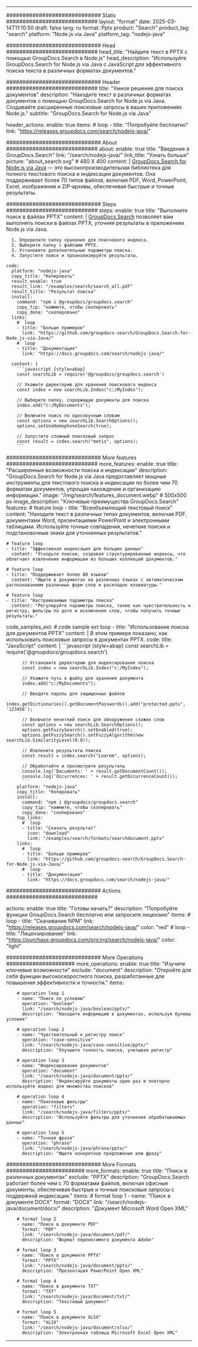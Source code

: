 
---
############################# Static ############################
layout: "format"
date:  2025-03-14T11:10:50
draft: false
lang: ru
format: Pptx
product: "Search"
product_tag: "search"
platform: "Node.js via Java"
platform_tag: "nodejs-java"

############################# Head ############################
head_title: "Найдите текст в PPTX с помощью GroupDocs.Search в Node.js"
head_description: "Используйте GroupDocs.Search for Node.js via Java с JavaScript для эффективного поиска текста в различных форматах документов."

############################# Header ############################
title: "Умное решение для поиска документов" 
description: "Находите текст в различных форматах документов с помощью GroupDocs.Search for Node.js via Java. Создавайте расширенные поисковые запросы в ваших приложениях Node.js."
subtitle: "GroupDocs.Search for Node.js via Java" 

header_actions:
  enable: true
  items:
    #  loop
    - title: "Попробуйте бесплатно"
      link: "https://releases.groupdocs.com/search/nodejs-java/"
      
############################# About ############################
about:
    enable: true
    title: "Введение в GroupDocs.Search"
    link: "/search/nodejs-java/"
    link_title: "Узнать больше"
    picture: "about_search.svg" # 480 X 400
    content: |
       [GroupDocs.Search for Node.js via Java](/search/nodejs-java/) — это высокопроизводительная библиотека для полного текстового поиска и индексации документов. Она поддерживает более 70 типов файлов, включая PDF, Word, PowerPoint, Excel, изображения и ZIP-архивы, обеспечивая быстрые и точные результаты.

############################# Steps ############################
steps:
    enable: true
    title: "Выполните поиск в файлах PPTX"
    content: |
      [GroupDocs.Search](/search/nodejs-java/) позволяет вам выполнять поиски в файлах PPTX, уточняя результаты в приложениях Node.js via Java.
      
      1. Определите папку хранения для поискового индекса.
      2. Выберите папку с файлами PPTX.
      3. Установите дополнительные параметры поиска.
      4. Запустите поиск и проанализируйте результаты.
   
    code:
      platform: "nodejs-java"
      copy_title: "Копировать"
      result_enable: true
      result_link: "/examples/search/search_all.pdf"
      result_title: "Результат поиска"
      install:
        command: "npm i @groupdocs/groupdocs.search"
        copy_tip: "нажмите, чтобы скопировать"
        copy_done: "скопировано"
      links:
        #  loop
        - title: "Больше примеров"
          link: "https://github.com/groupdocs-search/GroupDocs.Search-for-Node.js-via-Java/"
        #  loop
        - title: "Документация"
          link: "https://docs.groupdocs.com/search/nodejs-java/"
          
      content: |
        ```javascript {style=abap}
        const searchLib = require('@groupdocs/groupdocs.search')

        // Укажите директорию для хранения поискового индекса
        const index = new searchLib.Index("c:/MyIndex");

        // Выберите папку, содержащую документы для поиска
        index.add("c:/MyDocuments");

        // Включите поиск по однозвучным словам
        const options = new searchLib.SearchOptions();
        options.setUseHomophoneSearch(true);

        // Запустите сложный поисковый запрос
        const result = index.search("metis", options);
        ```            

############################# More features ############################
more_features:
  enable: true
  title: "Расширенные возможности поиска и индексации"
  description: "GroupDocs.Search for Node.js via Java предоставляет мощные инструменты для текстового поиска и индексации по более чем 70 форматам документов, упрощая нахождение и организацию информации."
  image: "/img/search/features_document.webp" # 500x500 px
  image_description: "Ключевые преимущества GroupDocs.Search"
  features:
    # feature loop
    - title: "Всеобъемлющий текстовый поиск"
      content: "Находите текст в различных типах документов, включая PDF, документами Word, презентациями PowerPoint и электронными таблицами. Используйте точные совпадения, нечеткие поиски и подстановочные знаки для уточненных результатов."

    # feature loop
    - title: "Эффективная индексация для больших данных"
      content: "Ускорьте поиски, создавая структурированные индексы, что облегчает извлечение информации из больших коллекций документов."

    # feature loop
    - title: "Поддерживает более 80 языков"
      content: "Ищите в документах на различных языках с автоматическим распознаванием различных форм слов и раскладок клавиатуры."

    # feature loop
    - title: "Настраиваемые параметры поиска"
      content: "Регулируйте параметры поиска, такие как чувствительность к регистру, фильтры по дате и исключения слов, чтобы получить точные результаты."
      
  code_samples_ext:
    # code sample ext loop
    - title: "Использование поиска для документов PPTX"
      content: |
        В этом примере показано, как использовать поисковые запросы в документах PPTX.
      code:
        title: "JavaScript"
        content: |
          ```javascript {style=abap}
          const searchLib = require('@groupdocs/groupdocs.search')
          
          // Установите директорию для индексирования поиска
          const index = new searchLib.Index("c:/MyIndex");
              
          // Укажите путь к файлу для хранения документа
          index.add("c:/MyDocuments");

          // Введите пароль для защищенных файлов
          index.getDictionaries().getDocumentPasswords().add("protected.pptx", '123456');

          // Включите нечеткий поиск для обнаружения схожих слов
          const options = new searchLib.SearchOptions();
          options.getFuzzySearch().setEnabled(true);
          options.getFuzzySearch().setFuzzyAlgorithm(new searchLib.SimilarityLevel(0.8));

          // Извлеките результаты поиска
          const result = index.search("Loarem", options);
          
          // Обработайте и просмотрите результаты
          console.log('Documents: ' + result.getDocumentCount());
          console.log('Occurrences: ' + result.getOccurrenceCount());
          ```
        platform: "nodejs-java"
        copy_title: "Копировать"
        install:
          command: "npm i @groupdocs/groupdocs.search"
          copy_tip: "нажмите, чтобы скопировать"
          copy_done: "скопировано"
        top_links:
          #  loop
          - title: "Скачать результат"
            icon: "download"
            link: "/examples/search/formats/searchdocument.pptx"
        links:
          #  loop
          - title: "Больше примеров"
            link: "https://github.com/groupdocs-search/GroupDocs.Search-for-Node.js-via-Java/"
          #  loop
          - title: "Документация"
            link: "https://docs.groupdocs.com/search/nodejs-java/"
            

            


############################# Actions ############################

actions:
  enable: true
  title: "Готовы начать?"
  description: "Попробуйте функции GroupDocs.Search бесплатно или запросите лицензию"
  items:
    #  loop
    - title: "Скачивание NPM"
      link: "https://releases.groupdocs.com/search/nodejs-java/"
      color: "red"
        #  loop
    - title: "Лицензирование"
      link: "https://purchase.groupdocs.com/pricing/search/nodejs-java/"
      color: "light"


############################# More Operations #####################
more_operations:
    enable: true
    title: "Изучите ключевые возможности"
    exclude: "document"
    description: "Откройте для себя функции высокоскоростного поиска, разработанные для повышения эффективности и точности."
    items: 
          
        # operation loop 1
        - name: "Поиск по условию"
          operation: "boolean"
          link: "/search/nodejs-java/boolean/pptx/"
          description: "Находите информацию в документах, используя булевы условия"

        # operation loop 2
        - name: "Чувствительный к регистру поиск"
          operation: "case-sensitive"
          link: "/search/nodejs-java/case-sensitive/pptx/"
          description: "Улучшите точность поиска, учитывая регистр"

        # operation loop 3
        - name: "Индексирование документов"
          operation: "document"
          link: "/search/nodejs-java/document/pptx/"
          description: "Индексируйте документы один раз и повторно используйте индекс для множества поисков"

        # operation loop 4
        - name: "Поисковые фильтры"
          operation: "filters"
          link: "/search/nodejs-java/filters/pptx/"
          description: "Используйте фильтры для уточнения обрабатываемых данных"

        # operation loop 5
        - name: "Точная фраза"
          operation: "phrase"
          link: "/search/nodejs-java/phrase/pptx/"
          description: "Ищите конкретное предложение или фразу"
          
        
          
############################# More Formats ########################
more_formats:
    enable: true
    title: "Поиск в различных документах"
    exclude: "PPTX"
    description: "GroupDocs.Search работает более чем с 70 форматами файлов, включая офисные документы, обеспечивая быстрые и точные поисковые запросы с поддержкой индексации."
    items: 
        # format loop 1
        - name: "Поиск в документе DOCX"
          format: "DOCX"
          link: "/search/nodejs-java/document/docx/"
          description: "Документ Microsoft Word Open XML"
          
        # format loop 2
        - name: "Поиск в документе PDF"
          format: "PDF"
          link: "/search/nodejs-java/document/pdf/"
          description: "Формат переносимого документа Adobe"
          
        # format loop 3
        - name: "Поиск в документе PPTX"
          format: "PPTX"
          link: "/search/nodejs-java/document/pptx/"
          description: "Презентация PowerPoint Open XML"

        # format loop 4
        - name: "Поиск в документе TXT"
          format: "TXT"
          link: "/search/nodejs-java/document/txt/"
          description: "Текстовый документ"
          
        # format loop 5
        - name: "Поиск в документе XLSX"
          format: "XLSX"
          link: "/search/nodejs-java/document/xlsx/"
          description: "Электронная таблица Microsoft Excel Open XML"
  

---